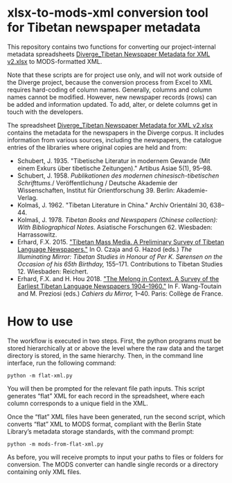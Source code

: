 # xlsx-to-mods-xml conversion tool for Tibetan newspaper metadata 
This repository contains two functions for converting our project-internal metadata spreadsheets [Diverge_Tibetan Newspaper Metadata for XML v2.xlsx](https://github.com/Divergent-Discourses/xml-processing/blob/91c1011ad867a31e79be4a91fbfab6fac2a32ed2/Diverge_Newspaper%20Metadata%20for%20XML%20v2.xlsx) to MODS-formatted XML. 

Note that these scripts are for project use only, and will not work outside of the Diverge project, because the conversion process from Excel to XML requires hard-coding of column names. Generally, columns and column names cannot be modified. However, new newspaper records (rows) can be added and information updated. To add, alter, or delete columns get in touch with the developers.

The spreadsheet [Diverge_Tibetan Newspaper Metadata for XML v2.xlsx](https://github.com/Divergent-Discourses/xml-processing/blob/91c1011ad867a31e79be4a91fbfab6fac2a32ed2/Diverge_Newspaper%20Metadata%20for%20XML%20v2.xlsx) contains the metadata for the newspapers in the Diverge corpus. It includes information from various sources, including the newspapers, the catalogue entries of the libraries where original copies are held and from:
- Schubert, J. 1935. "Tibetische Literatur in modernem Gewande (Mit einem Exkurs über tibetische Zeitungen)." Artibus Asiae 5(1), 95–98.
- Schubert, J. 1958. *Publikationen des modernen chinesisch-tibetischen Schrifttums.*/ Veröffentlichung / Deutsche Akademie der Wissenschaften, Institut für Orientforschung 39. Berlin: Akademie-Verlag.
- Kolmaš, J. 1962. "Tibetan Literature in China." Archív Orientální 30, 638–44.
- Kolmaš, J. 1978. *Tibetan Books and Newspapers (Chinese collection): With Bibliographical Notes.* Asiatische Forschungen 62. Wiesbaden: Harrassowitz.
- Erhard, F.X. 2015. ["Tibetan Mass Media. A Preliminary Survey of Tibetan Language Newspapers."](https://www.academia.edu/20285155/Tibetan_Mass_Media_A_Preliminary_Survey_of_Tibetan_Language_Newspapers) In O. Czaja and G. Hazod (eds.) *The Illuminating Mirror: Tibetan Studies in Honour of Per K. Sørensen on the Occasion of his 65th Birthday,* 155–171. Contributions to Tibetan Studies 12. Wiesbaden: Reichert.
- Erhard, F.X. and H. Hou 2018. ["The Melong in Context. A Survey of the Earliest Tibetan Language Newspapers 1904–1960."](https://www.academia.edu/38535397/The_Melong_in_Context_A_Survey_ofthe_Earliest_Tibetan_Language_Newspapers_1904_1960) In F. Wang-Toutain and M. Preziosi (eds.) *Cahiers du Mirror,* 1–40. Paris: Collège de France.

# How to use
The workflow is executed in two steps. First, the python programs must be stored hierarchically at or above the level where the raw data and the target directory is stored, in the same hierarchy. Then, in the command line interface, run the following command:

``` python -m flat-xml.py ```

You will then be prompted for the relevant file path inputs. This script generates “flat” XML for each record in the spreadsheet, where each column corresponds to a unique field in the XML.

Once the “flat” XML files have been generated, run the second script, which converts “flat” XML to MODS format, compliant with the Berlin State Library’s metadata storage standards, with the command prompt:

``` python -m mods-from-flat-xml.py ```

As before, you will receive prompts to input your paths to files or folders for conversion. The MODS converter can handle single records or a directory containing only XML files. 

